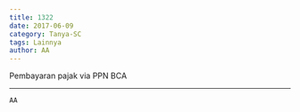```yaml
---
title: 1322
date: 2017-06-09
category: Tanya-SC
tags: Lainnya
author: AA
---
```


Pembayaran pajak via PPN BCA

---



`AA`
